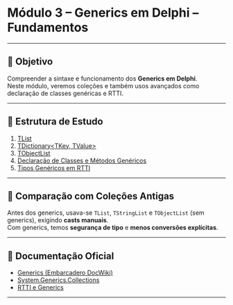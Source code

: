 # Módulo 3 – Generics em Delphi – Fundamentos
---

## 🎯 Objetivo
Compreender a sintaxe e funcionamento dos **Generics em Delphi**.  
Neste módulo, veremos coleções e também usos avançados como declaração de classes genéricas e RTTI.

---

## 🧩 Estrutura de Estudo

1. [TList<T>](./TList.md)  
2. [TDictionary<TKey, TValue>](./TDictionary.md)  
3. [TObjectList<T>](./TObjectList.md)  
4. [Declaração de Classes e Métodos Genéricos](./ClassesMetodosGenericos.md)  
5. [Tipos Genéricos em RTTI](./RTTIGenericos.md)  

---

## 🔎 Comparação com Coleções Antigas
Antes dos generics, usava-se `TList`, `TStringList` e `TObjectList` (sem generics), exigindo **casts manuais**.  
Com generics, temos **segurança de tipo** e **menos conversões explícitas**.

---

## 📖 Documentação Oficial
- [Generics (Embarcadero DocWiki)](https://docwiki.embarcadero.com/RADStudio/en/Generics)  
- [System.Generics.Collections](https://docwiki.embarcadero.com/Libraries/en/System.Generics.Collections)  
- [RTTI e Generics](https://docwiki.embarcadero.com/RADStudio/en/RTTI)  

---
